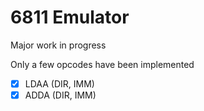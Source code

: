 # 6811 Emulator #

Major work in progress

Only a few opcodes have been implemented

- [x] LDAA (DIR, IMM)
- [x] ADDA (DIR, IMM)